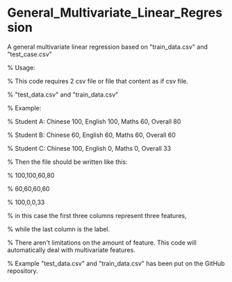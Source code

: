 # General_Multivariate_Linear_Regression
A general multivariate linear regression based on "train_data.csv" and "test_case.csv"

%   Usage:

%       This code requires 2 csv file or file that content as if csv file.

%       "test_data.csv" and "train_data.csv"

%       Example:

%           Student A: Chinese 100, English 100, Maths 60, Overall 80

%           Student B: Chinese 60, English 60, Maths 60, Overall 60

%           Student C: Chinese 100, English 0, Maths 0, Overall 33

%       Then the file should be written like this:

%           100,100,60,80

%           60,60,60,60

%           100,0,0,33

%       in this case the first three columns represent three features,

%       while the last column is the label.

%       There aren't limitations on the amount of feature. This code will automatically deal with multivariate features.

%       Example "test_data.csv" and "train_data.csv" has been put on the GitHub repository.
